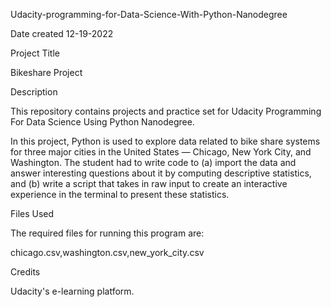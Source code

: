 Udacity-programming-for-Data-Science-With-Python-Nanodegree

Date created 
12-19-2022

Project Title

Bikeshare Project

Description

This repository contains projects and practice set for Udacity Programming For Data Science Using Python Nanodegree.

In this project, Python is used to explore data related to bike share systems for three major cities in the United States — Chicago, New York City, and Washington. The student had to write code to (a) import the data and answer interesting questions about it by computing descriptive statistics, and (b) write a script that takes in raw input to create an interactive experience in the terminal to present these statistics.

Files Used 

The required files for running this program are:

chicago.csv,washington.csv,new_york_city.csv

Credits

Udacity's e-learning platform.

